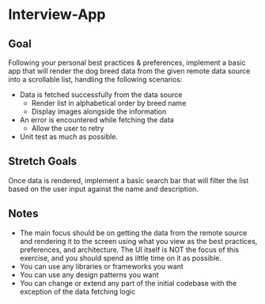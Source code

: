 # Interview-App

## Goal
Following your personal best practices & preferences, implement a basic app that will render the dog breed data from the given remote data source into a scrollable list, handling the following scenarios:
- Data is fetched successfully from the data source
  - Render list in alphabetical order by breed name
  - Display images alongside the information
- An error is encountered while fetching the data
  - Allow the user to retry
- Unit test as much as possible.

## Stretch Goals
Once data is rendered, implement a basic search bar that will filter the list based on the user input against the name and description.

## Notes
- The main focus should be on getting the data from the remote source and rendering it to the screen using what you view as the best practices, preferences, and architecture. The UI itself is NOT the focus of this exercise, and you should spend as little time on it as possible.
- You can use any libraries or frameworks you want
- You can use any design patterns you want
- You can change or extend any part of the initial codebase with the exception of the data fetching logic